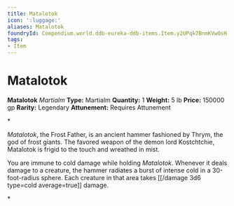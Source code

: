 ```yaml
---
title: Matalotok
icon: ':luggage:'
aliases: Matalotok
foundryId: Compendium.world.ddb-eureka-ddb-items.Item.y2UPqk7BnmKVwOsH
tags:
- Item
---
```


# Matalotok

**Matalotok**
_Martialm_
**Type:** Martialm
**Quantity:** 1
**Weight:** 5 lb
**Price:** 150000 gp
**Rarity:** Legendary
**Attunement:** Requires Attunement

*<p>*Matalotok*, the Frost Father, is an ancient hammer fashioned by Thrym, the god of frost giants. The favored weapon of the demon lord Kostchtchie, Matalotok is frigid to the touch and wreathed in mist.

You are immune to cold damage while holding *Matalotok*. Whenever it deals damage to a creature, the hammer radiates a burst of intense cold in a 30-foot-radius sphere. Each creature in that area takes  [[/damage 3d6 type=cold average=true]] damage.</p>*